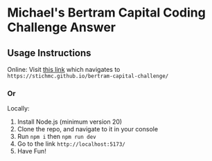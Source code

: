 # Michael's Bertram Capital Coding Challenge Answer

## Usage Instructions

Online: Visit [this link](https://stichmc.github.io/bertram-capital-challenge/) which navigates to `https://stichmc.github.io/bertram-capital-challenge/`

### Or

Locally: 
1. Install Node.js (minimum version 20)
2. Clone the repo, and navigate to it in your console
3. Run `npm i` then `npm run dev`
4. Go to the link `http://localhost:5173/`
5. Have Fun!